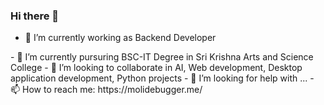 ### Hi there 👋

<!--
**moli-debugger/moli-debugger** is a ✨ _special_ ✨ repository because its `README.md` (this file) appears on your GitHub profile.

Here are some ideas to get you started: -->
<!-- 💬 Ask me about ...
- 😄 Pronouns: ...
- ⚡ Fun fact: ...
--> 

- 🔭 I’m currently working as Backend Developer <script src="https://cdn.lordicon.com//libs/frhvbuzj/lord-icon-2.0.2.js"></script>
<lord-icon
    src="https://cdn.lordicon.com//bkqtuigh.json"
    trigger="loop-on-hover"
    colors="primary:#121331,secondary:#08a88a"
    style="width:250px;height:250px">
</lord-icon>
- 🌱 I’m currently pursuring BSC-IT Degree in Sri Krishna Arts and Science College
- 👯 I’m looking to collaborate in AI, Web development, Desktop application development, Python projects
- 🤔 I’m looking for help with ...
- 📫 How to reach me: 
            https://molidebugger.me/
            
<a href="https://github.com/moli-debugger"><i class="fa fa-github" aria-hidden="true"></i></a>
<a href="https://twitter.com/Molimohamed3"><i class="fa fa-twitter" aria-hidden="true"></i></a>
<a href="#"><i class="fa fa-instagram" aria-hidden="true"></i></a>
<a href="https://www.linkedin.com/in/mohamed-ali-a543a11a3/"><i class="fa fa-linkedin" aria-hidden="true"></i></a>
<a href="https://www.qwiklabs.com/public_profiles/baf7a891-97ff-4ceb-8830-80e705b2cb76"><i class="fa fa-google" aria-hidden="true"></i>
